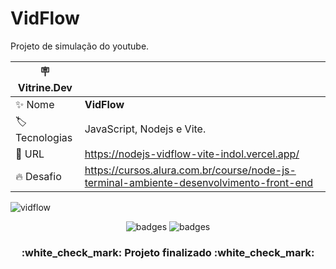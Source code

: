 # VidFlow

Projeto de simulação do youtube.

| :placard: Vitrine.Dev |     |
| -------------  | --- |
| :sparkles: Nome        | **VidFlow**
| :label: Tecnologias | JavaScript, Nodejs e Vite.
| :rocket: URL         | https://nodejs-vidflow-vite-indol.vercel.app/
| :fire: Desafio     | https://cursos.alura.com.br/course/node-js-terminal-ambiente-desenvolvimento-front-end
<!-- Inserir imagem com a #vitrinedev ao final do link -->


![vidflow](https://github.com/user-attachments/assets/4b013324-e263-4c6b-9bfc-255cebfbdcef)


<p align="center">
<img src="https://img.shields.io/badge/STATUS-FINALIZADO-green" alt="badges"/>
<img src="https://img.shields.io/github/stars/andreduarte99?style=social" alt="badges"/>
</p>
<h3 align="center"> 
    :white_check_mark: Projeto finalizado  :white_check_mark:
</h3>
